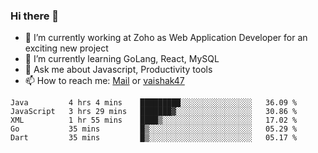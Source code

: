 ### Hi there 👋

- 🔭 I’m currently working at Zoho as Web Application Developer for an exciting new project
- 🌱 I’m currently learning GoLang, React, MySQL
- 💬 Ask me about Javascript, Productivity tools 
- 📫 How to reach me: [Mail](mailto:kvaishak007@gmail.com) or [vaishak47](https://twitter.com/vaishak47)

<!--START_SECTION:waka-->
```text
Java         4 hrs 4 mins    █████████░░░░░░░░░░░░░░░░   36.09 % 
JavaScript   3 hrs 29 mins   ███████▓░░░░░░░░░░░░░░░░░   30.86 % 
XML          1 hr 55 mins    ████▒░░░░░░░░░░░░░░░░░░░░   17.02 % 
Go           35 mins         █▒░░░░░░░░░░░░░░░░░░░░░░░   05.29 % 
Dart         35 mins         █▒░░░░░░░░░░░░░░░░░░░░░░░   05.17 % 
```
<!--END_SECTION:waka-->
